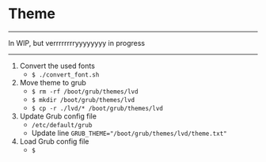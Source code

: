 # Theme

---

In WIP, but verrrrrrrryyyyyyyy in progress

---

1. Convert the used fonts
    - `$ ./convert_font.sh`
2. Move theme to grub
    - `$ rm -rf /boot/grub/themes/lvd` 
    - `$ mkdir /boot/grub/themes/lvd`
    - `$ cp -r ./lvd/* /boot/grub/themes/lvd`
3. Update Grub config file
    - `/etc/default/grub`
    - Update line `GRUB_THEME="/boot/grub/themes/lvd/theme.txt"`
4. Load Grub config file
    - `$  `
